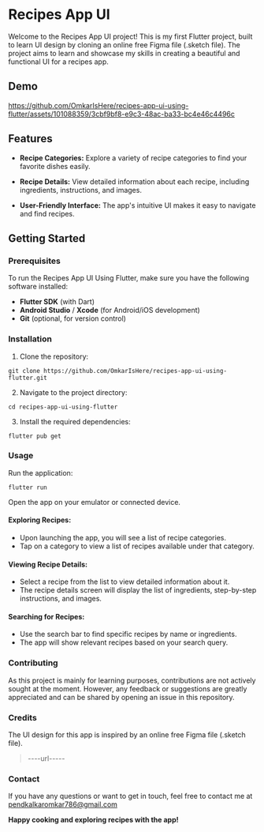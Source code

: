 # Recipes App UI

Welcome to the Recipes App UI project! This is my first Flutter project, built to learn UI design by cloning an online free Figma file (.sketch file). The project aims to learn and showcase my skills in creating a beautiful and functional UI for a recipes app.

## Demo

https://github.com/OmkarIsHere/recipes-app-ui-using-flutter/assets/101088359/3cbf9bf8-e9c3-48ac-ba33-bc4e46c4496c



## Features

 - **Recipe Categories:** Explore a variety of recipe categories to find your favorite dishes easily.

 - **Recipe Details:** View detailed information about each recipe, including ingredients, instructions, and images.

 - **User-Friendly Interface:** The app's intuitive UI makes it easy to navigate and find recipes.

## Getting Started

### Prerequisites

To run the Recipes App UI Using Flutter, make sure you have the following software installed:

- **Flutter SDK** (with Dart)
- **Android Studio** / **Xcode** (for Android/iOS development)
- **Git** (optional, for version control)

### Installation

1. Clone the repository:

```
git clone https://github.com/OmkarIsHere/recipes-app-ui-using-flutter.git

```

2. Navigate to the project directory:

```
cd recipes-app-ui-using-flutter

```

3. Install the required dependencies:

```
flutter pub get

```

### Usage

Run the application:

```
flutter run

```

Open the app on your emulator or connected device.

#### Exploring Recipes:

- Upon launching the app, you will see a list of recipe categories.
- Tap on a category to view a list of recipes available under that category.

#### Viewing Recipe Details:

- Select a recipe from the list to view detailed information about it.
- The recipe details screen will display the list of ingredients, step-by-step instructions, and images.

#### Searching for Recipes:

- Use the search bar to find specific recipes by name or ingredients.
- The app will show relevant recipes based on your search query.

### Contributing

As this project is mainly for learning purposes, contributions are not actively sought at the moment. However, any feedback or suggestions are greatly appreciated and can be shared by opening an issue in this repository.

### Credits
The UI design for this app is inspired by an online free Figma file (.sketch file).

> ----url-----

### Contact
If you have any questions or want to get in touch, feel free to contact me at pendkalkaromkar786@gmail.com

**Happy cooking and exploring recipes with the app!**
